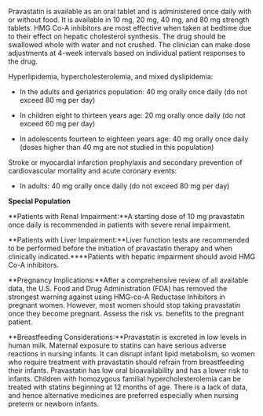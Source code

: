 Pravastatin is available as an oral tablet and is administered once daily with or without food. It is available in 10 mg, 20 mg, 40 mg, and 80 mg strength tablets. HMG Co-A inhibitors are most effective when taken at bedtime due to their effect on hepatic cholesterol synthesis. The drug should be swallowed whole with water and not crushed. The clinician can make dose adjustments at 4-week intervals based on individual patient responses to the drug.

Hyperlipidemia, hypercholesterolemia, and mixed dyslipidemia:

- In the adults and geriatrics population: 40 mg orally once daily (do not exceed 80 mg per day)

- In children eight to thirteen years age: 20 mg orally once daily (do not exceed 60 mg per day)

- In adolescents fourteen to eighteen years age: 40 mg orally once daily (doses higher than 40 mg are not studied in this population)

Stroke or myocardial infarction prophylaxis and secondary prevention of cardiovascular mortality and acute coronary events:

- In adults: 40 mg orally once daily (do not exceed 80 mg per day)

**Special Population**

**Patients with Renal Impairment:**A starting dose of 10 mg pravastatin once daily is recommended in patients with severe renal impairment.

**Patients with Liver Impairment:**Liver function tests are recommended to be performed before the initiation of pravastatin therapy and when clinically indicated.****Patients with hepatic impairment should avoid HMG Co-A inhibitors.

**Pregnancy Implications:**After a comprehensive review of all available data, the U.S. Food and Drug Administration (FDA) has removed the strongest warning against using HMG-co-A Reductase Inhibitors in pregnant women. However, most women should stop taking pravastatin once they become pregnant. Assess the risk vs. benefits to the pregnant patient.

**Breastfeeding Considerations:**Pravastatin is excreted in low levels in human milk. Maternal exposure to statins can have serious adverse reactions in nursing infants. It can disrupt infant lipid metabolism, so women who require treatment with pravastatin should refrain from breastfeeding their infants. Pravastatin has low oral bioavailability and has a lower risk to infants. Children with homozygous familial hypercholesterolemia can be treated with statins beginning at 12 months of age. There is a lack of data, and hence alternative medicines are preferred especially when nursing preterm or newborn infants.